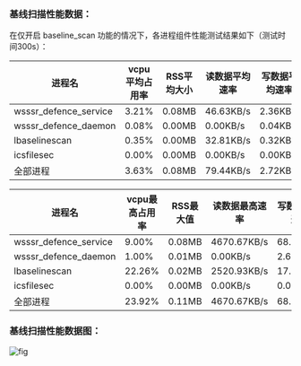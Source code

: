 ### 基线扫描性能数据：

在仅开启 baseline_scan 功能的情况下，各进程组件性能测试结果如下（测试时间300s）：

| 进程名 | vcpu平均占用率 | RSS平均大小 | 读数据平均速率 | 写数据平均速率 | IOPS平均值 | network_io平均值 
| --- | --- | --- | --- | --- | --- | --- |
| wsssr_defence_service | 3.21% | 0.08MB | 46.63KB/s | 2.36KB/s | 1.70 | 25.30 
| wsssr_defence_daemon | 0.08% | 0.00MB | 0.00KB/s | 0.04KB/s | 0.00 | 0.50 
| lbaselinescan | 0.35% | 0.00MB | 32.81KB/s | 0.32KB/s | 0.00 | 0.00 
| icsfilesec | 0.00% | 0.00MB | 0.00KB/s | 0.00KB/s | 0.00 | 0.00 
| 全部进程 | 3.63% | 0.08MB | 79.44KB/s | 2.72KB/s | 1.70 | 25.80 

| 进程名 | vcpu最高占用率 | RSS最大值 | 读数据最高速率 | 写数据最高速率 | IOPS最大值 | network_io最大值 
| --- | --- | --- | --- | --- | --- | --- |
| wsssr_defence_service | 9.00% | 0.08MB | 4670.67KB/s | 68.00KB/s | 18.00 | 222.00 
| wsssr_defence_daemon | 1.00% | 0.01MB | 0.00KB/s | 2.67KB/s | 0.00 | 6.00 
| lbaselinescan | 22.26% | 0.02MB | 2520.93KB/s | 17.28KB/s | 0.00 | 0.00 
| icsfilesec | 0.00% | 0.00MB | 0.00KB/s | 0.00KB/s | 0.00 | 0.00 
| 全部进程 | 23.92% | 0.11MB | 4670.67KB/s | 68.00KB/s | 18.00 | 222.00 
### 基线扫描性能数据图：

![fig](E:\Project\Python_project\graduation_project\PF_test\yunsuo_pf_test\yunsuo\baseline_scan.png)
